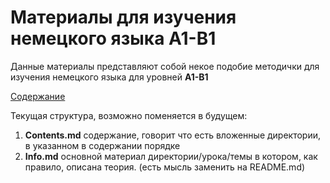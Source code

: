 # Материалы для изучения немецкого языка A1-B1

Данные материалы представляют собой некое подобие методички для изучения немецкого языка для уровней __A1-B1__


[Содержание](Contents.md)



Текущая структура, возможно поменяется в будущем:

1. **Contents.md** содержание, говорит что есть вложенные директории, в указанном в содержании порядке
2. **Info.md** основной материал директории/урока/темы в котором, как правило, описана теория. (есть мысль заменить на README.md)
